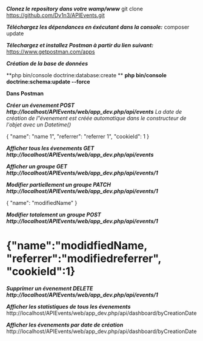 ***Clonez le repository dans votre wamp/www***
git clone https://github.com/Dv1n3/APIEvents.git

***Téléchargez les dépendances en éxécutant dans la console:***
composer update

***Télechargez et installez Postman à partir du lien suivant:***
https://www.getpostman.com/apps

***Création de la base de données***

**php bin/console doctrine:database:create **
**php bin/console doctrine:schema:update --force**

****Dans Postman****

***Créer un évenement POST http://localhost/APIEvents/web/app_dev.php/api/events***
*La date de création de l"évenement est créée automatique dans le constructeur de l'objet avec un Datetime()*

{
        "name": "name 1",
        "referrer": "referrer 1",
        "cookieId": 1
}

***Afficher tous les évenements GET http://localhost/APIEvents/web/app_dev.php/api/events***

***Afficher un groupe GET http://localhost/APIEvents/web/app_dev.php/api/events/1***

***Modifier partiellement un groupe PATCH http://localhost/APIEvents/web/app_dev.php/api/events/1***

{ 
"name": "modifiedName"
}

***Modifier totalement un groupe POST
http://localhost/APIEvents/web/app_dev.php/api/events/1***

{"name":"modidfiedName, "referrer":"modifiedreferrer", "cookieId":1}
=================================================================

***Supprimer un évenement DELETE http://localhost/APIEvents/web/app_dev.php/api/events/1***


***Afficher les statistiques de tous les évenements***
http://localhost/APIEvents/web/app_dev.php/api/dashboard/byCreationDate

***Afficher les évenements par date de création***
http://localhost/APIEvents/web/app_dev.php/api/dashboard/byCreationDate
